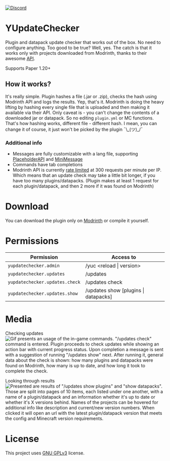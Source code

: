[![Discord](https://img.shields.io/discord/1236019317208776786?style=flat&logo=discord&label=Discord&color=%235d6af2
)](https://discord.gg/kZJhKZ48j8)
# YUpdateChecker
Plugin and datapack update checker that works out of the box. No need to configure anything. Too good to be true? Well, yes. The catch is that it works only with projects downloaded from Modrinth, thanks to their awesome [API](https://docs.modrinth.com).

Supports Paper 1.20+

## How it works?
It's really simple. Plugin hashes a file (.jar or .zip), checks the hash using Modrinth API and logs the results. Yep, that's it. Modrinth is doing the heavy lifting by hashing every single file that is uploaded and then making it available via their API. Only caveat is - you can't change the contents of a downloaded jar or datapack. So no editing `plugin.yml` or MC functions. That's how hashing works, different file - different hash. I mean, you can change it of course, it just won't be picked by the plugin ¯\\_(ツ)\_/¯

### Additional info
- Messages are fully customizable  with a lang file, supporting [PlaceholderAPI](https://github.com/PlaceholderAPI/PlaceholderAPI) and [MiniMessage](https://docs.advntr.dev/minimessage/index.html)
- Commands have tab completions
- Modrinth API is currently [rate limited](https://docs.modrinth.com/#section/Ratelimits) at 300 requests per minute per IP. Which means that an update check may take a little bit longer, if you have too many plugins/datapacks. (Plugin makes at least 1 request for each plugin/datapack, and then 2 more if it was found on Modrinth)

# Download
You can download the plugin only on [Modrinth](https://modrinth.com/plugin/yupdatechecker) or compile it yourself.

# Permissions
| Permission                     | Access to                            |
|--------------------------------|--------------------------------------|
| `yupdatechecker.admin`         | /yuc \<reload \| version\>           |
| `yupdatechecker.updates`       | /updates                             |
| `yupdatechecker.updates.check` | /updates check                       |
| `yupdatechecker.updates.show`  | /updates show [plugins \| datapacks] |

# Media
Checking updates<br/>
![Gif presents an usage of the in-game commands. "/updates check" command is entered. Plugin proceeds to check updates while showing an action bar with current progress status. Upon completion a message is sent with a suggestion of running "/updates show" next. After running it, general data about the check is shown: how many plugins and datapacks were found on Modrinth, how many is up to date, and how long it took to complete the check.](https://i.imgur.com/M6m5OHq.gif)

Looking through results<br/>
![Presented are results of "/updates show plugins" and "show datapacks". Those are split into pages of 10 items, each listed under one another, with a name of a plugin/datapack and an information whether it's up to date or whether it's X versions behind. Names of the projects can be hovered for additional info like description and current/new version numbers. When clicked it will open an url with the latest plugin/datapack version that meets the config and Minecraft version requirements.](https://i.imgur.com/llPpHuL.gif)

# License
This project uses [GNU GPLv3](https://github.com/Ynfuien/YUpdateChecker/main/blob/LICENSE) license.